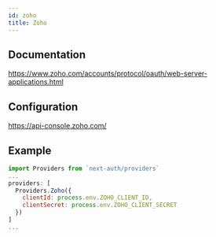 ```yaml
---
id: zoho
title: Zoho
---
```


## Documentation

https://www.zoho.com/accounts/protocol/oauth/web-server-applications.html

## Configuration

https://api-console.zoho.com/

## Example

```js
import Providers from `next-auth/providers`
...
providers: [
  Providers.Zoho({
    clientId: process.env.ZOHO_CLIENT_ID,
    clientSecret: process.env.ZOHO_CLIENT_SECRET
  })
]
...
```
